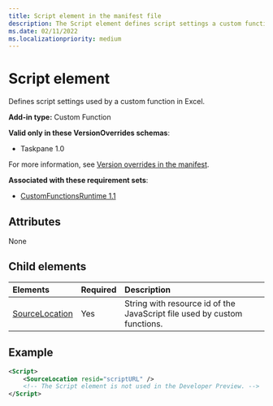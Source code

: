 ```yaml
---
title: Script element in the manifest file
description: The Script element defines script settings a custom function uses in Excel.
ms.date: 02/11/2022
ms.localizationpriority: medium
---
```


# Script element

Defines script settings used by a custom function in Excel.

**Add-in type:** Custom Function

**Valid only in these VersionOverrides schemas**:

- Taskpane 1.0

For more information, see [Version overrides in the manifest](../../develop/add-in-manifests.md#version-overrides-in-the-manifest).

**Associated with these requirement sets**:

- [CustomFunctionsRuntime 1.1](../requirement-sets/custom-functions-requirement-sets.md)

## Attributes

None

## Child elements

|Elements  |  Required  |  Description  |
|:-----|:-----|:-----|
|  [SourceLocation](customfunctionssourcelocation.md)  |  Yes  | String with resource id of the JavaScript file used by custom functions.|

## Example

```xml
<Script>
    <SourceLocation resid="scriptURL" />
    <!-- The Script element is not used in the Developer Preview. -->
</Script>
```
